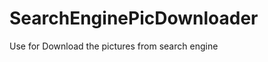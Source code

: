 SearchEnginePicDownloader
=========================

Use for Download the pictures from search engine
